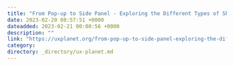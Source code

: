 ```yaml
---
title: "From Pop-up to Side Panel - Exploring the Different Types of Shopping Carts"
date: 2023-02-20 08:57:51 +0000
dateadded: 2023-02-21 00:00:56 +0000
description: ""
link: "https://uxplanet.org/from-pop-up-to-side-panel-exploring-the-different-types-of-shopping-carts-23cc6f245e58?source=rss----819cc2aaeee0---4"
category:
directory: _directory/ux-planet.md
---
```

